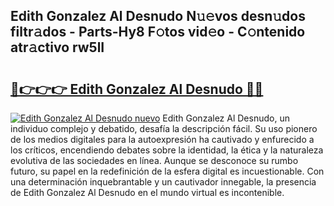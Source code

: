 ## Edith Gonzalez Al Desnudo N𝚞𝚎vos desn𝚞dos filtr𝚊dos - Parts-Hy8 F𝚘tos vid𝚎o - C𝚘ntenido atr𝚊ctivo rw5lI

# <h2><a href="http://mb8yxj.tromn.icu/?c=Edith+Gonzalez+Al+Desnudo">🔗👉👉👉 Edith Gonzalez Al Desnudo 🔗🔗</a></h2>

[![Edith Gonzalez Al Desnudo nuevo](https://i.imgur.com/pEAQMta.gif)](http://mb8yxj.tromn.icu/?c=Edith+Gonzalez+Al+Desnudo)
Edith Gonzalez Al Desnudo, un individuo complejo y debatido, desafía la descripción fácil. Su uso pionero de los medios digitales para la autoexpresión ha cautivado y enfurecido a los críticos, encendiendo debates sobre la identidad, la ética y la naturaleza evolutiva de las sociedades en línea. Aunque se desconoce su rumbo futuro, su papel en la redefinición de la esfera digital es incuestionable. Con una determinación inquebrantable y un cautivador innegable, la presencia de Edith Gonzalez Al Desnudo en el mundo virtual es incontenible.
